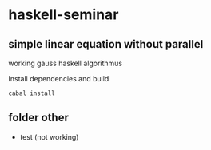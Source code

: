 # haskell-seminar

## simple linear equation without parallel

working gauss haskell algorithmus


Install dependencies and build
```
cabal install
```

## folder other

* test (not working)
